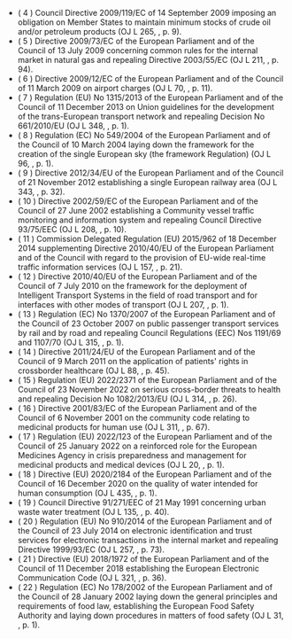 - ( 4 ) Council  Directive  2009/119/EC  of  14  September  2009 imposing  an  obligation  on  Member  States  to  maintain  minimum  stocks  of crude oil and/or petroleum products (OJ L 265, , p. 9).
- ( 5 ) Directive  2009/73/EC  of  the  European  Parliament  and  of  the  Council  of  13  July  2009 concerning  common  rules  for  the  internal market in natural gas and repealing Directive 2003/55/EC (OJ L 211, , p. 94).
- ( 6 ) Directive  2009/12/EC  of  the  European  Parliament  and  of  the  Council  of  11  March  2009 on  airport  charges  (OJ  L  70,  , p. 11).
- ( 7 ) Regulation  (EU)  No  1315/2013  of  the  European  Parliament  and  of  the  Council  of  11  December  2013 on  Union guidelines  for  the development of the trans-European transport network and repealing Decision No 661/2010/EU (OJ L 348, , p. 1).
- ( 8 ) Regulation (EC) No 549/2004 of the European Parliament and of the Council of 10 March 2004 laying down the framework for the creation of the single European sky (the framework Regulation) (OJ L 96, , p. 1).
- ( 9 ) Directive 2012/34/EU of  the European Parliament and of  the Council of 21 November 2012 establishing a single European railway area (OJ L 343, , p. 32).
- ( 10 ) Directive  2002/59/EC  of  the  European  Parliament  and  of  the  Council  of  27  June  2002 establishing  a  Community  vessel  traffic monitoring and information system and repealing Council Directive 93/75/EEC (OJ L 208, , p. 10).
- ( 11 ) Commission  Delegated  Regulation  (EU)  2015/962  of  18  December  2014 supplementing  Directive  2010/40/EU  of  the  European Parliament and of  the  Council  with  regard  to  the  provision  of  EU-wide  real-time  traffic  information  services  (OJ  L  157,  , p. 21).
- ( 12 ) Directive  2010/40/EU  of  the  European  Parliament  and  of  the  Council  of  7  July  2010 on  the  framework  for  the  deployment  of Intelligent Transport Systems in the field of road transport and for interfaces with other modes of transport (OJ L 207, , p. 1).
- ( 13 ) Regulation  (EC)  No  1370/2007  of  the  European  Parliament  and  of  the  Council  of  23  October  2007 on  public  passenger  transport services by rail and by road and repealing Council Regulations (EEC) Nos 1191/69 and 1107/70 (OJ L 315, , p. 1).
- ( 14 ) Directive 2011/24/EU of the European Parliament and of the Council of 9 March 2011 on the application of patients' rights in crossborder healthcare (OJ L 88, , p. 45).
- ( 15 ) Regulation (EU) 2022/2371 of the European Parliament and of the Council of 23 November 2022 on serious cross-border threats to health and repealing Decision No 1082/2013/EU (OJ L 314, , p. 26).
- ( 16 ) Directive  2001/83/EC  of  the  European  Parliament  and  of  the  Council  of  6  November  2001 on  the  community  code  relating  to medicinal products for human use (OJ L 311, , p. 67).
- ( 17 ) Regulation (EU) 2022/123 of the European Parliament and of the Council of 25 January 2022 on a reinforced role for the European Medicines Agency in crisis preparedness and management for medicinal products and medical devices (OJ L 20, , p. 1).
- ( 18 ) Directive (EU) 2020/2184 of the European Parliament and of the Council of 16 December 2020 on the quality of water intended for human consumption (OJ L 435, , p. 1).
- ( 19 ) Council Directive 91/271/EEC of 21 May 1991 concerning urban waste water treatment (OJ L 135, , p. 40).
- ( 20 ) Regulation (EU) No 910/2014 of the European Parliament and of the Council of 23 July 2014 on electronic identification and trust services for electronic transactions in the internal market and repealing Directive 1999/93/EC (OJ L 257, , p. 73).
- ( 21 ) Directive (EU) 2018/1972 of the European Parliament and of the Council of 11 December 2018 establishing the European Electronic Communication Code (OJ L 321, , p. 36).
- ( 22 ) Regulation (EC) No 178/2002 of the European Parliament and of the Council of 28 January 2002 laying down the general principles and requirements of food law, establishing the European Food Safety Authority and laying down procedures in matters of food safety (OJ L 31, , p. 1).